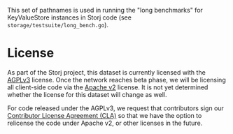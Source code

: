 This set of pathnames is used in running the "long benchmarks" for
KeyValueStore instances in Storj code (see `storage/testsuite/long_bench.go`).

# License

As part of the Storj project, this dataset is currently licensed with the
[AGPLv3](https://www.gnu.org/licenses/agpl-3.0.en.html) license. Once the
network reaches beta phase, we will be licensing all client-side code via the
[Apache v2](https://www.apache.org/licenses/LICENSE-2.0) license. It is not yet
determined whether the license for this dataset will change as well.

For code released under the AGPLv3, we request that contributors sign our
[Contributor License Agreement (CLA)](https://docs.google.com/forms/d/e/1FAIpQLSdVzD5W8rx-J_jLaPuG31nbOzS8yhNIIu4yHvzonji6NeZ4ig/viewform)
so that we have the option to relicense the code under Apache v2, or other
licenses in the future.
